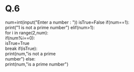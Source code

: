 # Q.6
num=int(input("Enter a number : ")) isTrue=False if(num==1):   
print("1 is not a prime number") elif(num>1):   
  for i in range(2,num):  
     if(num%i==0):      
  isTrue=True      
  break 
  if(isTrue):   
  print(num,"is not a prime   
        number") 
  else:   
  print(num,"is a prime number")
